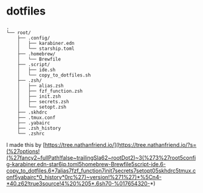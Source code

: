 # dotfiles

```
.
└── root/
    ├── .config/
    │   ├── karabiner.edn
    │   └── starship.toml
    ├── .homebrew/
    │   └── Brewfile
    ├── .script/
    │   ├── ide.sh
    │   └── copy_to_dotfiles.sh
    ├── .zsh/
    │   ├── alias.zsh
    │   ├── fzf_function.zsh
    │   ├── init.zsh
    │   ├── secrets.zsh
    │   └── setopt.zsh
    ├── .skhdrc
    ├── .tmux.conf
    ├── .yabairc
    ├── .zsh_history
    └── .zshrc
```

I made this by [https://tree.nathanfriend.io/](https://tree.nathanfriend.io/?s=(%27options!(%27fancy2~fullPath!false~trailingSla62~rootDot2)~3(%273%27root5config-karabiner.edn-star6ip.toml5homebrew-Brewfile5script-ide.6-copy_to_dotfiles.6*7alias7fzf_function7init7secrets7setopt05skhdrc5tmux.conf5yabairc*0_history*0rc%27)~version!%271%27)*%5Cn4-*40.z62!true3source!4%20%205*.6sh70-%017654320-*)
